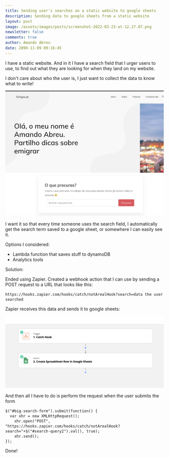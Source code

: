 ```yaml
---
title: Sending user's searches on a static website to google sheets
description: Sending data to google sheets from a static website
layout: post
image: /assets/images/posts/screenshot-2022-03-23-at-12.27.07.png
newsletter: false
comments: true
author: Amando Abreu
date: 2090-11-09 09:16:45
---
```

I have a static website. And in it I have a search field that I urger users to use, to find out what they are looking for when they land on my website.

I don't care about who the user is, I just want to collect the data to know what to write!

![](/assets/images/posts/screenshot-2022-03-23-at-12.27.07.png)

I want it so that every time someone uses the search field, I automatically get the search term saved to a google sheet, or somewhere I can easily see it.

Options I considered:

* Lambda function that saves stuff to dynamoDB
* Analytics tools

Solution:

Ended using Zapier. Created a webhook action that I can use by sending a POST request to a URL that looks like this:

```
https://hooks.zapier.com/hooks/catch/notArealHook?search=data the user searched
```

Zapier receives this data and sends it to google sheets:

![](/assets/images/posts/screenshot-2022-03-23-at-12.36.59.png)

And then all I have to do is perform the request when the user submits the form

```
$("#big-search-form").submit(function() {
  var xhr = new XMLHttpRequest();
    xhr.open("POST", "https://hooks.zapier.com/hooks/catch/notArealHook?search="+$("#search-query2").val(), true);
    xhr.send();
});
```

Done!